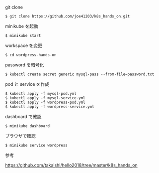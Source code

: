 git clone

```
$ git clone https://github.com/joe41203/k8s_hands_on.git
```

minikube を起動

```
$ minikube start
```

workspace を変更

```
$ cd wordpress-hands-on
```

password を暗号化

```
$ kubectl create secret generic mysql-pass --from-file=password.txt
```

pod と service を作成

```
$ kubectl apply -f mysql-pod.yml
$ kubectl apply -f mysql-service.yml
$ kubectl apply -f wordpress-pod.yml
$ kubectl apply -f wordpress-service.yml
```

dashboard で確認

```
$ minikube dashboard
```

ブラウザで確認

```
$ minikube service wordpress
```

参考

https://github.com/takaishi/hello2018/tree/master/k8s_hands_on
